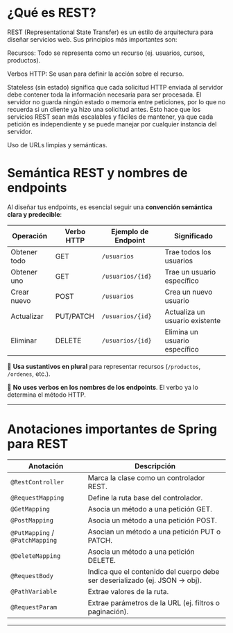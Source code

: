 # ¿Qué es REST?

REST (Representational State Transfer) es un estilo de arquitectura para diseñar servicios web. Sus principios más importantes son:

Recursos: Todo se representa como un recurso (ej. usuarios, cursos, productos).

Verbos HTTP: Se usan para definir la acción sobre el recurso.

Stateless (sin estado) significa que cada solicitud HTTP enviada al servidor debe contener toda la información necesaria para ser procesada. El servidor no guarda ningún estado o memoria entre peticiones, por lo que no recuerda si un cliente ya hizo una solicitud antes. Esto hace que los servicios REST sean más escalables y fáciles de mantener, ya que cada petición es independiente y se puede manejar por cualquier instancia del servidor.

Uso de URLs limpias y semánticas.


# Semántica REST y nombres de endpoints

Al diseñar tus endpoints, es esencial seguir una **convención semántica clara y predecible**:

| Operación     | Verbo HTTP | Ejemplo de Endpoint     | Significado                      |
|---------------|------------|--------------------------|----------------------------------|
| Obtener todo  | GET        | `/usuarios`              | Trae todos los usuarios          |
| Obtener uno   | GET        | `/usuarios/{id}`         | Trae un usuario específico       |
| Crear nuevo   | POST       | `/usuarios`              | Crea un nuevo usuario            |
| Actualizar    | PUT/PATCH  | `/usuarios/{id}`         | Actualiza un usuario existente   |
| Eliminar      | DELETE     | `/usuarios/{id}`         | Elimina un usuario específico    |

🔸 **Usa sustantivos en plural** para representar recursos (`/productos`, `/ordenes`, etc.).

🔸 **No uses verbos en los nombres de los endpoints**. El verbo ya lo determina el método HTTP.


---


# Anotaciones importantes de Spring para REST

| Anotación                 | Descripción                                                                 |
|---------------------------|-----------------------------------------------------------------------------|
| `@RestController`         | Marca la clase como un controlador REST.                                   |
| `@RequestMapping`         | Define la ruta base del controlador.                                       |
| `@GetMapping`             | Asocia un método a una petición GET.                                       |
| `@PostMapping`            | Asocia un método a una petición POST.                                      |
| `@PutMapping` / `@PatchMapping` | Asocian un método a una petición PUT o PATCH.                        |
| `@DeleteMapping`          | Asocia un método a una petición DELETE.                                    |
| `@RequestBody`            | Indica que el contenido del cuerpo debe ser deserializado (ej. JSON → obj).|
| `@PathVariable`           | Extrae valores de la ruta.                                                 |
| `@RequestParam`           | Extrae parámetros de la URL (ej. filtros o paginación).                    |

---
